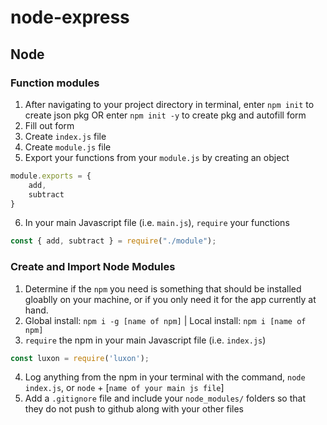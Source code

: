 # node-express
## Node
### Function modules

1. After navigating to your project directory in terminal, enter `npm init` to create json pkg OR enter `npm init -y` to create pkg and autofill form
2. Fill out form
3. Create `index.js` file
4. Create `module.js` file
5. Export your functions from your `module.js` by creating an object
```js
module.exports = {
    add,
    subtract
}
```
6. In your main Javascript file (i.e. `main.js`), `require` your functions
```js
const { add, subtract } = require("./module");
```

### Create and Import Node Modules
1. Determine if the `npm` you need is something that should be installed gloablly on your machine, or if you only need it for the app currently at hand.
2. Global install: `npm i -g [name of npm]` | Local install: `npm i [name of npm]`
3. `require` the npm in your main Javascript file (i.e. `index.js`)
```js
const luxon = require('luxon');
```
4. Log anything from the npm in your terminal with the command, `node index.js`, or `node` + [`name of your main js file`]
5. Add a `.gitignore` file and include your `node_modules/` folders so that they do not push to github along with your other files
